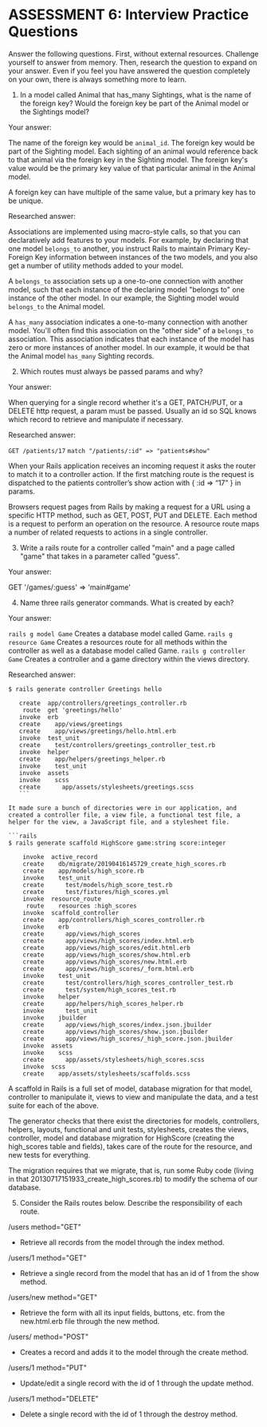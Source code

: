 # ASSESSMENT 6: Interview Practice Questions
Answer the following questions. First, without external resources. Challenge yourself to answer from memory. Then, research the question to expand on your answer. Even if you feel you have answered the question completely on your own, there is always something more to learn.

1. In a model called Animal that has_many Sightings, what is the name of the foreign key? Would the foreign key be part of the Animal model or the Sightings model?

  Your answer:

  The name of the foreign key would be `animal_id`.
  The foreign key would be part of the Sighting model.
  Each sighting of an animal would reference back to that animal via the foreign key in the Sighting model. The foreign key's value would be the primary key value of that particular animal in the Animal model.

  A foreign key can have multiple of the same value, but a primary key has to be unique.


  Researched answer:

  Associations are implemented using macro-style calls, so that you can declaratively add features to your models. For example, by declaring that one model `belongs_to` another, you instruct Rails to maintain Primary Key-Foreign Key information between instances of the two models, and you also get a number of utility methods added to your model.

  A `belongs_to` association sets up a one-to-one connection with another model, such that each instance of the declaring model "belongs to" one instance of the other model. In our example, the Sighting model would `belongs_to` the Animal model.

  A `has_many` association indicates a one-to-many connection with another model. You'll often find this association on the "other side" of a `belongs_to` association. This association indicates that each instance of the model has zero or more instances of another model. In our example, it would be that the Animal model `has_many` Sighting records.



2. Which routes must always be passed params and why?

  Your answer:

  When querying for a single record whether it's a GET, PATCH/PUT, or a DELETE http request, a param must be passed. Usually an id so SQL knows which record to retrieve and manipulate if necessary.

  Researched answer:

  `GET /patients/17`
  `match "/patients/:id" => "patients#show"`

  When your Rails application receives an incoming request it asks the router to match it to a controller action. If the first matching route is the request is dispatched to the patients controller’s show action with { :id => “17” } in params.

  Browsers request pages from Rails by making a request for a URL using a specific HTTP method, such as GET, POST, PUT and DELETE. Each method is a request to perform an operation on the resource. A resource route maps a number of related requests to actions in a single controller.


3. Write a rails route for a controller called "main" and a page called "game" that takes in a parameter called "guess".

  Your answer:

  GET '/games/:guess' => 'main#game'


4. Name three rails generator commands. What is created by each?

  Your answer:

  `rails g model Game`
  Creates a database model called Game.
  `rails g resource Game`
  Creates a resources route for all methods within the controller as well as a database model called Game.
  `rails g controller Game`
  Creates a controller and a game directory within the views directory.

  Researched answer:

  ```
  $ rails generate controller Greetings hello

     create  app/controllers/greetings_controller.rb
      route  get 'greetings/hello'
     invoke  erb
     create    app/views/greetings
     create    app/views/greetings/hello.html.erb
     invoke  test_unit
     create    test/controllers/greetings_controller_test.rb
     invoke  helper
     create    app/helpers/greetings_helper.rb
     invoke    test_unit
     invoke  assets
     invoke    scss
     create      app/assets/stylesheets/greetings.scss
     ```

  It made sure a bunch of directories were in our application, and created a controller file, a view file, a functional test file, a helper for the view, a JavaScript file, and a stylesheet file.

  ```rails
  $ rails generate scaffold HighScore game:string score:integer

      invoke  active_record
      create    db/migrate/20190416145729_create_high_scores.rb
      create    app/models/high_score.rb
      invoke    test_unit
      create      test/models/high_score_test.rb
      create      test/fixtures/high_scores.yml
      invoke  resource_route
       route    resources :high_scores
      invoke  scaffold_controller
      create    app/controllers/high_scores_controller.rb
      invoke    erb
      create      app/views/high_scores
      create      app/views/high_scores/index.html.erb
      create      app/views/high_scores/edit.html.erb
      create      app/views/high_scores/show.html.erb
      create      app/views/high_scores/new.html.erb
      create      app/views/high_scores/_form.html.erb
      invoke    test_unit
      create      test/controllers/high_scores_controller_test.rb
      create      test/system/high_scores_test.rb
      invoke    helper
      create      app/helpers/high_scores_helper.rb
      invoke      test_unit
      invoke    jbuilder
      create      app/views/high_scores/index.json.jbuilder
      create      app/views/high_scores/show.json.jbuilder
      create      app/views/high_scores/_high_score.json.jbuilder
      invoke  assets
      invoke    scss
      create      app/assets/stylesheets/high_scores.scss
      invoke  scss
      create    app/assets/stylesheets/scaffolds.scss
  ```

  A scaffold in Rails is a full set of model, database migration for that model, controller to manipulate it, views to view and manipulate the data, and a test suite for each of the above.

  The generator checks that there exist the directories for models, controllers, helpers, layouts, functional and unit tests, stylesheets, creates the views, controller, model and database migration for HighScore (creating the high_scores table and fields), takes care of the route for the resource, and new tests for everything.

  The migration requires that we migrate, that is, run some Ruby code (living in that 20130717151933_create_high_scores.rb) to modify the schema of our database.

5. Consider the Rails routes below. Describe the responsibility of each route.

/users        method="GET"

- Retrieve all records from the model through the index method.

/users/1      method="GET"

- Retrieve a single record from the model that has an id of 1 from the show method.

/users/new    method="GET"

- Retrieve the form with all its input fields, buttons, etc. from the new.html.erb file through the new method.

/users/       method="POST"

- Creates a record and adds it to the model through the create method.

/users/1      method="PUT"

- Update/edit a single record with the id of 1 through the update method.

/users/1      method="DELETE"

- Delete a single record with the id of 1 through the destroy method.
